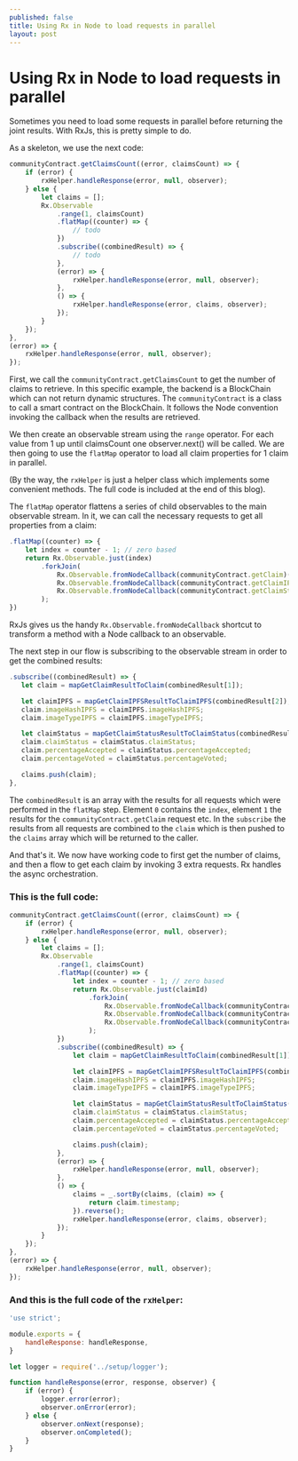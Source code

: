 ```yaml
---
published: false
title: Using Rx in Node to load requests in parallel
layout: post
---
```

# Using Rx in Node to load requests in parallel

Sometimes you need to load some requests in parallel before returning the joint results. 
With RxJs, this is pretty simple to do.

As a skeleton, we use the next code:


```javascript
communityContract.getClaimsCount((error, claimsCount) => {
    if (error) {
        rxHelper.handleResponse(error, null, observer);
    } else {
        let claims = [];
        Rx.Observable
            .range(1, claimsCount)
            .flatMap((counter) => {
                // todo
            })
            .subscribe((combinedResult) => {
                // todo
            },
            (error) => {
                rxHelper.handleResponse(error, null, observer);
            },
            () => {
                rxHelper.handleResponse(error, claims, observer);
            });
        }
    });
},
(error) => {
    rxHelper.handleResponse(error, null, observer);
});
```

First, we call the `communityContract.getClaimsCount` to get the number of claims to retrieve. 
In this specific example, the backend is a BlockChain which can not return dynamic structures. 
The `communityContract` is a class to call a smart contract on the BlockChain. 
It follows the Node convention invoking the callback when the results are retrieved.

We then create an observable stream using the `range` operator. For each value from 1 up until claimsCount one observer.next() will be called.
We are then going to use the `flatMap` operator to load all claim properties for 1 claim in parallel. 

(By the way, the `rxHelper` is just a helper class which implements some convenient methods. The full code is included at the end of this blog).

The `flatMap` operator flattens a series of child observables to the main observable stream. In it, we can call the necessary requests to get all properties from a claim:
```javascript
.flatMap((counter) => {
    let index = counter - 1; // zero based
    return Rx.Observable.just(index)
        .forkJoin(
            Rx.Observable.fromNodeCallback(communityContract.getClaim)(index),
            Rx.Observable.fromNodeCallback(communityContract.getClaimIPFS)(index),
            Rx.Observable.fromNodeCallback(communityContract.getClaimStatus)(index)
        );
})
```
RxJs gives us the handy `Rx.Observable.fromNodeCallback` shortcut to transform a method with a Node callback to an observable.

The next step in our flow is subscribing to the observable stream in order to get the combined results:
 ```javascript
.subscribe((combinedResult) => {
    let claim = mapGetClaimResultToClaim(combinedResult[1]);

    let claimIPFS = mapGetClaimIPFSResultToClaimIPFS(combinedResult[2]);
    claim.imageHashIPFS = claimIPFS.imageHashIPFS;
    claim.imageTypeIPFS = claimIPFS.imageTypeIPFS;

    let claimStatus = mapGetClaimStatusResultToClaimStatus(combinedResult[3]);
    claim.claimStatus = claimStatus.claimStatus;
    claim.percentageAccepted = claimStatus.percentageAccepted;
    claim.percentageVoted = claimStatus.percentageVoted;

    claims.push(claim);
},
```
The `combinedResult` is an array with the results for all requests which were performed in the `flatMap` step.
Element `0` contains the `index`, element `1` the results for the `communityContract.getClaim` request etc.
In the `subscribe` the results from all requests are combined to the `claim` which is then pushed to the `claims` array which will be returned to the caller.

And that's it. We now have working code to first get the number of claims, and then a flow to get each claim by invoking 3 extra requests. 
Rx handles the async orchestration.

### This is the full code: 
```javascript
communityContract.getClaimsCount((error, claimsCount) => {
    if (error) {
        rxHelper.handleResponse(error, null, observer);
    } else {
        let claims = [];
        Rx.Observable
            .range(1, claimsCount)
            .flatMap((counter) => {
                let index = counter - 1; // zero based
                return Rx.Observable.just(claimId)
                    .forkJoin(
                        Rx.Observable.fromNodeCallback(communityContract.getClaim)(claimId),
                        Rx.Observable.fromNodeCallback(communityContract.getClaimIPFS)(claimId),
                        Rx.Observable.fromNodeCallback(communityContract.getClaimStatus)(claimId)
                    );
            })
            .subscribe((combinedResult) => {
                let claim = mapGetClaimResultToClaim(combinedResult[1]);

                let claimIPFS = mapGetClaimIPFSResultToClaimIPFS(combinedResult[2]);
                claim.imageHashIPFS = claimIPFS.imageHashIPFS;
                claim.imageTypeIPFS = claimIPFS.imageTypeIPFS;

                let claimStatus = mapGetClaimStatusResultToClaimStatus(combinedResult[3]);
                claim.claimStatus = claimStatus.claimStatus;
                claim.percentageAccepted = claimStatus.percentageAccepted;
                claim.percentageVoted = claimStatus.percentageVoted;

                claims.push(claim);
            },
            (error) => {
                rxHelper.handleResponse(error, null, observer);
            },
            () => {
                claims = _.sortBy(claims, (claim) => {
                    return claim.timestamp;
                }).reverse();
                rxHelper.handleResponse(error, claims, observer);
            });
        }
    });
},
(error) => {
    rxHelper.handleResponse(error, null, observer);
});

```

### And this is the full code of the `rxHelper`:
```javascript
'use strict';

module.exports = {
    handleResponse: handleResponse,
}

let logger = require('../setup/logger');

function handleResponse(error, response, observer) {
    if (error) {
        logger.error(error);
        observer.onError(error);
    } else {
        observer.onNext(response);
        observer.onCompleted();
    }
}
``` 
